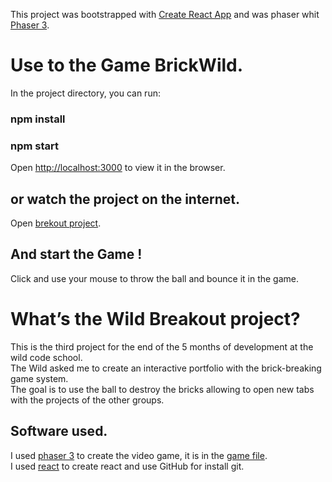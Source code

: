 This project was bootstrapped with [Create React App](https://github.com/facebook/create-react-app) and 
was phaser whit [Phaser 3](https://github.com/photonstorm/phaser).

# Use to the Game BrickWild.

In the project directory, you can run:

### npm install
### npm start

Open [http://localhost:3000](http://localhost:3000) to view it in the browser.

## or watch the project on the internet.

Open [brekout project](https://breakout-wild.netlify.com/).

## And start the Game !
Click and use your mouse to throw the ball and bounce it in the game.<br>


# What’s the Wild Breakout project?

This is the third project for the end of the 5 months of development at the wild code school.<br>
The Wild asked me to create an interactive portfolio with the brick-breaking game system.<br>
The goal is to use the ball to destroy the bricks allowing to open new tabs with the projects of the other groups.<br>

## Software used.

I used [phaser 3](https://phaser.io/) to create the video game, it is in the [game file](https://github.com/GagnantN/Game_Biarritz_NicolasGagnant/blob/master/src/Game.js).<br>
I used [react](https://fr.reactjs.org/docs/getting-started.html) to create react and use GitHub for install git.<br>

